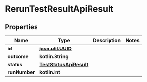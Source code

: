 
# RerunTestResultApiResult

## Properties
| Name | Type | Description | Notes |
| ------------ | ------------- | ------------- | ------------- |
| **id** | [**java.util.UUID**](java.util.UUID.md) |  |  |
| **outcome** | **kotlin.String** |  |  |
| **status** | [**TestStatusApiResult**](TestStatusApiResult.md) |  |  |
| **runNumber** | **kotlin.Int** |  |  |



